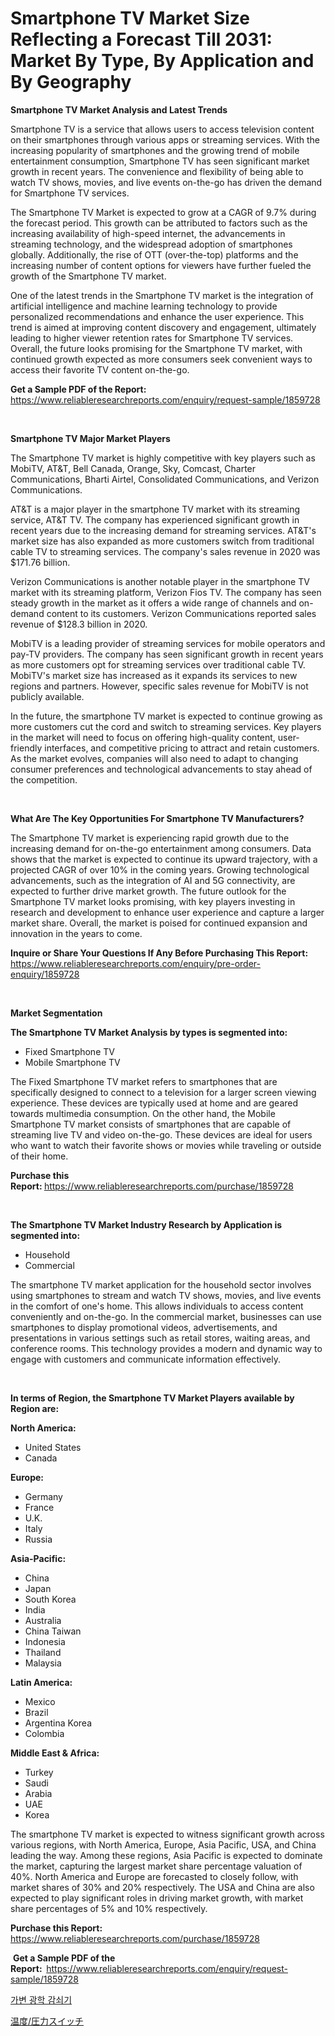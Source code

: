 <p><h1>Smartphone TV Market Size Reflecting a Forecast Till 2031: Market By Type, By Application and By Geography</h1></p><p><strong>Smartphone TV Market Analysis and Latest Trends</strong></p>
<p><p>Smartphone TV is a service that allows users to access television content on their smartphones through various apps or streaming services. With the increasing popularity of smartphones and the growing trend of mobile entertainment consumption, Smartphone TV has seen significant market growth in recent years. The convenience and flexibility of being able to watch TV shows, movies, and live events on-the-go has driven the demand for Smartphone TV services.</p><p>The Smartphone TV Market is expected to grow at a CAGR of 9.7% during the forecast period. This growth can be attributed to factors such as the increasing availability of high-speed internet, the advancements in streaming technology, and the widespread adoption of smartphones globally. Additionally, the rise of OTT (over-the-top) platforms and the increasing number of content options for viewers have further fueled the growth of the Smartphone TV market.</p><p>One of the latest trends in the Smartphone TV market is the integration of artificial intelligence and machine learning technology to provide personalized recommendations and enhance the user experience. This trend is aimed at improving content discovery and engagement, ultimately leading to higher viewer retention rates for Smartphone TV services. Overall, the future looks promising for the Smartphone TV market, with continued growth expected as more consumers seek convenient ways to access their favorite TV content on-the-go.</p></p>
<p><strong>Get a Sample PDF of the Report:&nbsp;</strong> <a href="https://www.reliableresearchreports.com/enquiry/request-sample/1859728">https://www.reliableresearchreports.com/enquiry/request-sample/1859728</a></p>
<p>&nbsp;</p>
<p><strong>Smartphone TV Major Market Players</strong></p>
<p><p>The Smartphone TV market is highly competitive with key players such as MobiTV, AT&T, Bell Canada, Orange, Sky, Comcast, Charter Communications, Bharti Airtel, Consolidated Communications, and Verizon Communications. </p><p>AT&T is a major player in the smartphone TV market with its streaming service, AT&T TV. The company has experienced significant growth in recent years due to the increasing demand for streaming services. AT&T's market size has also expanded as more customers switch from traditional cable TV to streaming services. The company's sales revenue in 2020 was $171.76 billion.</p><p>Verizon Communications is another notable player in the smartphone TV market with its streaming platform, Verizon Fios TV. The company has seen steady growth in the market as it offers a wide range of channels and on-demand content to its customers. Verizon Communications reported sales revenue of $128.3 billion in 2020.</p><p>MobiTV is a leading provider of streaming services for mobile operators and pay-TV providers. The company has seen significant growth in recent years as more customers opt for streaming services over traditional cable TV. MobiTV's market size has increased as it expands its services to new regions and partners. However, specific sales revenue for MobiTV is not publicly available.</p><p>In the future, the smartphone TV market is expected to continue growing as more customers cut the cord and switch to streaming services. Key players in the market will need to focus on offering high-quality content, user-friendly interfaces, and competitive pricing to attract and retain customers. As the market evolves, companies will also need to adapt to changing consumer preferences and technological advancements to stay ahead of the competition.</p></p>
<p>&nbsp;</p>
<p><strong>What Are The Key Opportunities For Smartphone TV Manufacturers?</strong></p>
<p><p>The Smartphone TV market is experiencing rapid growth due to the increasing demand for on-the-go entertainment among consumers. Data shows that the market is expected to continue its upward trajectory, with a projected CAGR of over 10% in the coming years. Growing technological advancements, such as the integration of AI and 5G connectivity, are expected to further drive market growth. The future outlook for the Smartphone TV market looks promising, with key players investing in research and development to enhance user experience and capture a larger market share. Overall, the market is poised for continued expansion and innovation in the years to come.</p></p>
<p><strong>Inquire or Share Your Questions If Any Before Purchasing This Report:</strong> <a href="https://www.reliableresearchreports.com/enquiry/pre-order-enquiry/1859728">https://www.reliableresearchreports.com/enquiry/pre-order-enquiry/1859728</a></p>
<p>&nbsp;</p>
<p><strong>Market Segmentation</strong></p>
<p><strong>The Smartphone TV Market Analysis by types is segmented into:</strong></p>
<p><ul><li>Fixed Smartphone TV</li><li>Mobile Smartphone TV</li></ul></p>
<p><p>The Fixed Smartphone TV market refers to smartphones that are specifically designed to connect to a television for a larger screen viewing experience. These devices are typically used at home and are geared towards multimedia consumption. On the other hand, the Mobile Smartphone TV market consists of smartphones that are capable of streaming live TV and video on-the-go. These devices are ideal for users who want to watch their favorite shows or movies while traveling or outside of their home.</p></p>
<p><strong>Purchase this Report:&nbsp;</strong><a href="https://www.reliableresearchreports.com/purchase/1859728">https://www.reliableresearchreports.com/purchase/1859728</a></p>
<p>&nbsp;</p>
<p><strong>The Smartphone TV Market Industry Research by Application is segmented into:</strong></p>
<p><ul><li>Household</li><li>Commercial</li></ul></p>
<p><p>The smartphone TV market application for the household sector involves using smartphones to stream and watch TV shows, movies, and live events in the comfort of one's home. This allows individuals to access content conveniently and on-the-go. In the commercial market, businesses can use smartphones to display promotional videos, advertisements, and presentations in various settings such as retail stores, waiting areas, and conference rooms. This technology provides a modern and dynamic way to engage with customers and communicate information effectively.</p></p>
<p>&nbsp;</p>
<p><strong>In terms of Region, the Smartphone TV Market Players available by Region are:</strong></p>
<p>
    <p> <strong> North America: </strong>
        <ul>
            <li>United States</li>
            <li>Canada</li>
        </ul>
        </p> 
    <p> <strong> Europe: </strong>
        <ul>
            <li>Germany</li>
            <li>France</li>
            <li>U.K.</li>
            <li>Italy</li>
            <li>Russia</li>
        </ul>
        </p> 
    <p> <strong> Asia-Pacific: </strong>
        <ul>
            <li>China</li>
            <li>Japan</li>
            <li>South Korea</li>
            <li>India</li>
            <li>Australia</li>
            <li>China Taiwan</li>
            <li>Indonesia</li>
            <li>Thailand</li>
            <li>Malaysia</li>
        </ul>
        </p> 
    <p> <strong> Latin America: </strong>
        <ul>
            <li>Mexico</li>
            <li>Brazil</li>
            <li>Argentina Korea</li>
            <li>Colombia</li>
        </ul>
        </p> 
    <p> <strong> Middle East & Africa: </strong>
        <ul>
            <li>Turkey</li>
            <li>Saudi</li>
            <li>Arabia</li>
            <li>UAE</li>
            <li>Korea</li>
        </ul>
    </p>
    </p>
<p><p>The smartphone TV market is expected to witness significant growth across various regions, with North America, Europe, Asia Pacific, USA, and China leading the way. Among these regions, Asia Pacific is expected to dominate the market, capturing the largest market share percentage valuation of 40%. North America and Europe are forecasted to closely follow, with market shares of 30% and 20% respectively. The USA and China are also expected to play significant roles in driving market growth, with market share percentages of 5% and 10% respectively.</p></p>
<p><strong>Purchase this Report: </strong><a href="https://www.reliableresearchreports.com/purchase/1859728">https://www.reliableresearchreports.com/purchase/1859728</a></p>
<p>&nbsp;<strong>Get a Sample PDF of the Report:&nbsp;&nbsp;</strong><a href="https://www.reliableresearchreports.com/enquiry/request-sample/1859728">https://www.reliableresearchreports.com/enquiry/request-sample/1859728</a></p>
<p><strong></strong></p>
<p><p><a href="https://medium.com/@gabrielblanda5656/%EA%B0%80%EB%B3%80-%EA%B4%91%ED%95%99-%EC%A0%80%EA%B0%90%EA%B8%B0-%EC%8B%9C%EC%9E%A5-%EC%8B%9C%EC%9E%A5-cagr-%EC%8B%9C%EC%9E%A5-%EB%8F%99%ED%96%A5-%EB%B0%8F-%EC%84%B1%EC%9E%A5-%EC%A0%84%EB%9E%B5%EC%97%90-%EB%8C%80%ED%95%9C-%ED%86%B5%EC%B0%B0%EB%A0%A5-fa2dcc47e940">가변 광학 감쇠기</a></p><p><a href="https://medium.com/@emmittkutch2023/%E6%B8%A9%E5%BA%A6%E3%81%A8%E5%9C%A7%E5%8A%9B%E3%82%B9%E3%82%A4%E3%83%83%E3%83%81%E5%B8%82%E5%A0%B4-2031%E5%B9%B4%E3%81%BE%E3%81%A7%E3%81%AE%E6%88%90%E5%8A%9F%E3%81%97%E3%81%9F%E3%83%93%E3%82%B8%E3%83%8D%E3%82%B9%E6%88%A6%E7%95%A5%E3%81%AE%E9%8D%B5-30e8ffc6d75d">温度/圧力スイッチ</a></p></p>